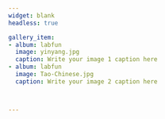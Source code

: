 ```yaml
---
widget: blank
headless: true

gallery_item:
- album: labfun
  image: yinyang.jpg
  caption: Write your image 1 caption here
- album: labfun
  image: Tao-Chinese.jpg
  caption: Write your image 2 caption here



---
```

